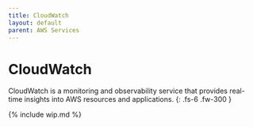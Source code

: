 ```yaml
---
title: CloudWatch
layout: default
parent: AWS Services
---
```


# CloudWatch

CloudWatch is a monitoring and observability service that provides real-time insights into AWS resources and applications.
{: .fs-6 .fw-300 }

{% include wip.md %}